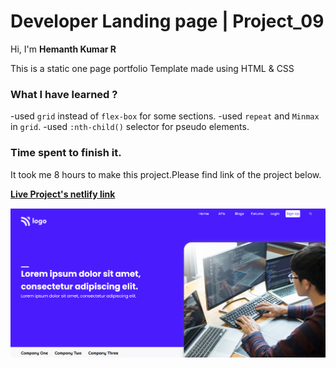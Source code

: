 # **Developer Landing page | Project_09**

Hi, I'm **Hemanth Kumar R**

This is a static one page portfolio Template made using HTML & CSS

### **What I have learned ?**

-used `grid` instead of `flex-box` for some sections.
-used `repeat` and `Minmax` in `grid`.
-used `:nth-child()` selector for pseudo elements.

### **Time spent to finish it.**

It took me 8 hours to make this project.Please find link of the project below.

**[Live Project's netlify link](https://resilient-starburst-50f73d.netlify.app/ "Project link")**

[![Project ScreenShot](./images/Screenshot.png)](https://resilient-starburst-50f73d.netlify.app/ "Project link")
